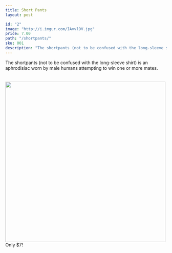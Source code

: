 ```yaml
---
title: Short Pants
layout: post

id: "2"
image: "http://i.imgur.com/IAvvl9V.jpg"
price: 7.00
path: "/shortpants/"
sku: 001
description: "The shortpants (not to be confused with the long-sleeve shirt) is an aphrodisiac worn by male humans attempting to win one or more mates."
---
```

The shortpants (not to be confused with the long-sleeve shirt) is an aphrodisiac worn by male humans attempting to win one or more mates.
<br>
<br>
<br>
<img src="http://i.imgur.com/IAvvl9V.jpg" height="500" width="500">
<br>
Only $7!
